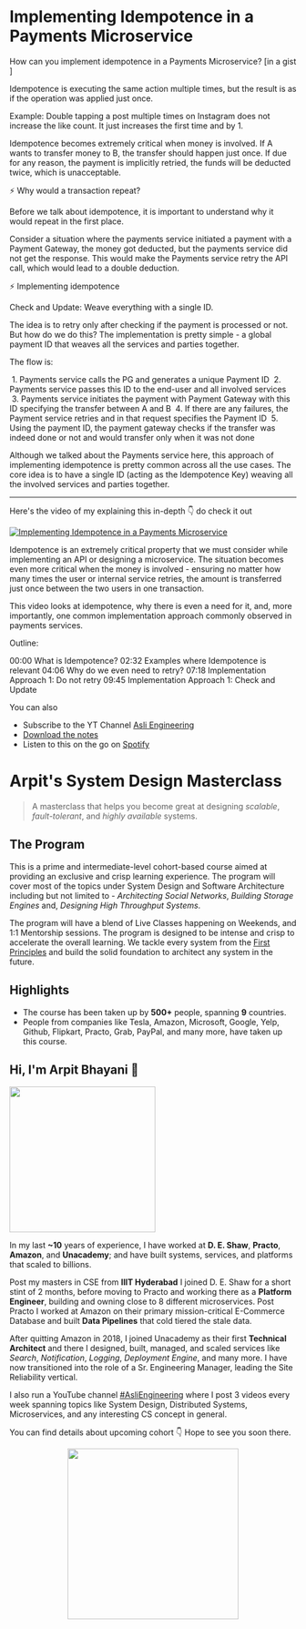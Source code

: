 Implementing Idempotence in a Payments Microservice
===


How can you implement idempotence in a Payments Microservice? [in a gist ]

Idempotence is executing the same action multiple times, but the result is as if the operation was applied just once.

Example: Double tapping a post multiple times on Instagram does not increase the like count. It just increases the first time and by 1.

Idempotence becomes extremely critical when money is involved. If A wants to transfer money to B, the transfer should happen just once. If due for any reason, the payment is implicitly retried, the funds will be deducted twice, which is unacceptable.

⚡ Why would a transaction repeat?

Before we talk about idempotence, it is important to understand why it would repeat in the first place.

Consider a situation where the payments service initiated a payment with a Payment Gateway, the money got deducted, but the payments service did not get the response. This would make the Payments service retry the API call, which would lead to a double deduction.

⚡ Implementing idempotence

Check and Update: Weave everything with a single ID.

The idea is to retry only after checking if the payment is processed or not. But how do we do this? The implementation is pretty simple - a global payment ID that weaves all the services and parties together.

The flow is:

 1. Payments service calls the PG and generates a unique Payment ID
 2. Payments service passes this ID to the end-user and all involved services
 3. Payments service initiates the payment with Payment Gateway with this ID specifying the transfer between A and B
 4. If there are any failures, the Payment service retries and in that request specifies the Payment ID
 5. Using the payment ID, the payment gateway checks if the transfer was indeed done or not and would transfer only when it was not done

Although we talked about the Payments service here, this approach of implementing idempotence is pretty common across all the use cases. The core idea is to have a single ID (acting as the Idempotence Key) weaving all the involved services and parties together.
<hr />


<p>Here's the video of my explaining this in-depth 👇‍ do check it out</p>

[![Implementing Idempotence in a Payments Microservice](https://i.ytimg.com/vi/m6DtqSb1BDM/mqdefault.jpg)](https://www.youtube.com/watch?v=m6DtqSb1BDM)

Idempotence is an extremely critical property that we must consider while implementing an API or designing a microservice. The situation becomes even more critical when the money is involved - ensuring no matter how many times the user or internal service retries, the amount is transferred just once between the two users in one transaction.

This video looks at idempotence, why there is even a need for it, and, more importantly, one common implementation approach commonly observed in payments services.

Outline:

00:00 What is Idempotence?
02:32 Examples where Idempotence is relevant
04:06 Why do we even need to retry?
07:18 Implementation Approach 1: Do not retry
09:45 Implementation Approach 1: Check and Update

You can also
 - Subscribe to the YT Channel [Asli Engineering](https://youtube.com/c/ArpitBhayani)
 - [Download the notes](https://drive.google.com/file/d/1Zyt8qN11IiAZJKrdan4wi1c5J6n_eAyU/view?usp=sharing)
 - Listen to this on the go on [Spotify](https://open.spotify.com/show/7qMoamm2iZQrsPVm6IQLoD)

# Arpit's System Design Masterclass

> A masterclass that helps you become great at designing _scalable_, _fault-tolerant_, and _highly available_ systems.

## The Program

This is a prime and intermediate-level cohort-based course aimed at providing an exclusive and crisp learning experience. The program will cover most of the topics under System Design and Software Architecture including but not limited to - _Architecting Social Networks_, _Building Storage Engines_ and, _Designing High Throughput Systems_.

The program will have a blend of Live Classes happening on Weekends, and 1:1 Mentorship sessions. The program is designed to be intense and crisp to accelerate the overall learning. We tackle every system from the [First Principles](https://en.wikipedia.org/wiki/First_principle) and build the solid foundation to architect any system in the future.


## Highlights

 - The course has been taken up by __500+__ people, spanning __9__ countries.
 - People from companies like Tesla, Amazon, Microsoft, Google, Yelp, Github, Flipkart, Practo, Grab, PayPal, and many more, have taken up this course.


## Hi, I'm Arpit Bhayani 👋

<img width="256px" src="https://arpitbhayani.me/static/img/arpit.jpg" />

In my last **~10** years of experience, I have worked at **D. E. Shaw**, **Practo**, **Amazon**, and **Unacademy**; and have built systems, services, and platforms that scaled to billions.

Post my masters in CSE from **IIIT Hyderabad** I joined D. E. Shaw for a short stint of 2 months, before moving to Practo and working there as a **Platform Engineer**, building and owning close to 8 different microservices. Post Practo I worked at Amazon on their primary mission-critical E-Commerce Database and built **Data Pipelines** that cold tiered the stale data.

After quitting Amazon in 2018, I joined Unacademy as their first **Technical Architect** and there I designed, built, managed, and scaled services like _Search_, _Notification_, _Logging_, _Deployment Engine_, and many more. I have now transitioned into the role of a Sr. Engineering Manager, leading the Site Reliability vertical.

I also run a YouTube channel [#AsliEngineering](https://www.youtube.com/c/ArpitBhayani) where I post 3 videos every week spanning topics like System Design, Distributed Systems, Microservices, and any interesting CS concept in general.

You can find details about upcoming cohort 👇‍ Hope to see you soon there.

<center>
<a target="_blank" href="https://arpitbhayani.me/masterclass">
<img src="https://user-images.githubusercontent.com/4745789/137859181-d4499cf4-ce65-4466-8b88-a078ece0f081.PNG" width="300px" />
</a>
</center>